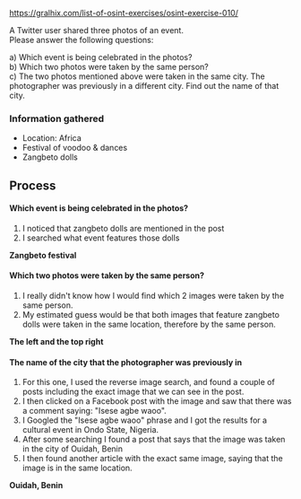 https://gralhix.com/list-of-osint-exercises/osint-exercise-010/

A Twitter user shared three photos of an event.  
Please answer the following questions:  
  
a) Which event is being celebrated in the photos?  
b) Which two photos were taken by the same person?  
c) The two photos mentioned above were taken in the same city. The photographer was previously in a different city. Find out the name of that city.


### Information gathered
- Location: Africa
- Festival of voodoo & dances
- Zangbeto dolls

## Process
#### Which event is being celebrated in the photos?
1. I noticed that zangbeto dolls are mentioned in the post
2. I searched what event features those dolls

**Zangbeto festival**

#### Which two photos were taken by the same person?
1. I really didn't know how I would find which 2 images were taken by the same person.
2. My estimated guess would be that both images that feature zangbeto dolls were taken in the same location, therefore by the same person.

**The left and the top right**

#### The name of the city that the photographer was previously in
1. For this one, I used the reverse image search, and found a couple of posts including the exact image that we can see in the post.
2. I then clicked on a Facebook post with the image and saw that there was a comment saying: "Isese agbe waoo".
3. I Googled the "Isese agbe waoo" phrase and I got the results for a cultural event in Ondo State, Nigeria.
4. After some searching I found a post that says that the image was taken in the city of Ouidah, Benin 
5. I then found another article with the exact same image, saying that the image is in the same location.

**Ouidah, Benin**
